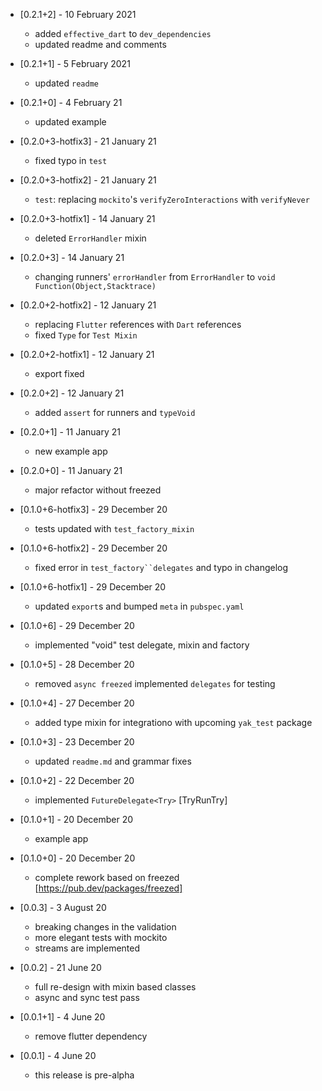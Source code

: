 * [0.2.1+2] - 10 February 2021
  - added `effective_dart` to `dev_dependencies`
  - updated readme and comments

* [0.2.1+1] - 5 February 2021
  - updated `readme`

* [0.2.1+0] - 4 February 21
  - updated example

* [0.2.0+3-hotfix3] - 21 January 21
  - fixed typo in `test`

* [0.2.0+3-hotfix2] - 21 January 21
  - `test`: replacing `mockito`'s `verifyZeroInteractions` with `verifyNever`

* [0.2.0+3-hotfix1] - 14 January 21
  - deleted `ErrorHandler` mixin

* [0.2.0+3] - 14 January 21
  - changing runners' `errorHandler` from `ErrorHandler` to `void Function(Object,Stacktrace)`

* [0.2.0+2-hotfix2] - 12 January 21
  - replacing `Flutter` references with `Dart` references
  - fixed `Type` for `Test Mixin`

* [0.2.0+2-hotfix1] - 12 January 21
  - export fixed

* [0.2.0+2] - 12 January 21
  - added `assert` for runners and `typeVoid`

* [0.2.0+1] - 11 January 21
  - new example app

* [0.2.0+0] - 11 January 21
  - major refactor without freezed

* [0.1.0+6-hotfix3] - 29 December 20
  - tests updated with `test_factory_mixin`

* [0.1.0+6-hotfix2] - 29 December 20
  - fixed error in `test_factory``delegates` and typo in changelog

* [0.1.0+6-hotfix1] - 29 December 20
  - updated `export`s and bumped `meta` in `pubspec.yaml`

* [0.1.0+6] - 29 December 20
  - implemented "void" test delegate, mixin and factory

* [0.1.0+5] - 28 December 20
  - removed `async freezed` implemented `delegates` for testing

* [0.1.0+4] - 27 December 20
  - added type mixin for integrationo with upcoming `yak_test` package

* [0.1.0+3] - 23 December 20
  - updated `readme.md` and grammar fixes

* [0.1.0+2] - 22 December 20
  - implemented `FutureDelegate<Try>` [TryRunTry]

* [0.1.0+1] - 20 December 20
  - example app

* [0.1.0+0] - 20 December 20
  - complete rework based on freezed [https://pub.dev/packages/freezed]

* [0.0.3] - 3 August 20
  - breaking changes in the validation
  - more elegant tests with mockito
  - streams are implemented

* [0.0.2] - 21 June 20
  - full re-design with mixin based classes
  - async and sync test pass

* [0.0.1+1] - 4 June 20
  - remove flutter dependency

* [0.0.1] - 4 June 20
  - this release is pre-alpha